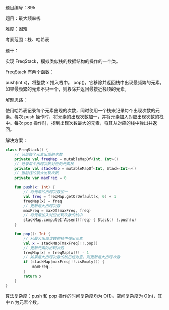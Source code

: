 题目编号：895

题目：最大频率栈

难度：困难

考察范围：栈、哈希表

题干：

实现 FreqStack，模拟类似栈的数据结构的操作的一个类。

FreqStack 有两个函数：

push(int x)，将整数 x 推入栈中。
pop()，它移除并返回栈中出现最频繁的元素。
如果最频繁的元素不只一个，则移除并返回最接近栈顶的元素。
 

解题思路：

使用哈希表记录每个元素出现的次数，同时使用一个栈来记录每个出现次数的元素。每次 push 操作时，将元素的出现次数加一，并将元素加入对应出现次数的栈中。每次 pop 操作时，找到出现次数最大的元素，将其从对应的栈中弹出并返回。

解决方案：

```kotlin
class FreqStack() {
    // 记录每个元素出现的次数
    private val freqMap = mutableMapOf<Int, Int>()
    // 记录每个出现次数对应的元素栈
    private val stackMap = mutableMapOf<Int, Stack<Int>>()
    // 当前栈的最大出现次数
    private var maxFreq = 0

    fun push(x: Int) {
        // 将元素的出现次数加一
        val freq = freqMap.getOrDefault(x, 0) + 1
        freqMap[x] = freq
        // 更新最大出现次数
        maxFreq = maxOf(maxFreq, freq)
        // 将元素加入对应出现次数的栈中
        stackMap.computeIfAbsent(freq) { Stack() }.push(x)
    }

    fun pop(): Int {
        // 从最大出现次数的栈中弹出元素
        val x = stackMap[maxFreq]!!.pop()
        // 更新元素的出现次数
        freqMap[x] = freqMap[x]!! - 1
        // 如果最大出现次数的栈已经为空，则更新最大出现次数
        if (stackMap[maxFreq]!!.isEmpty()) {
            maxFreq--
        }
        return x
    }
}
```

算法复杂度：push 和 pop 操作的时间复杂度均为 O(1)。空间复杂度为 O(n)，其中 n 为元素个数。